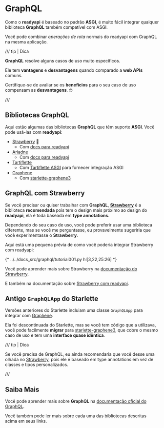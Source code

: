 # GraphQL

Como o **readyapi** é baseado no padrão **ASGI**, é muito fácil integrar qualquer biblioteca **GraphQL** também compatível com ASGI.

Você pode combinar *operações de rota* normais do readyapi com GraphQL na mesma aplicação.

/// tip | Dica

**GraphQL** resolve alguns casos de uso muito específicos.

Ele tem **vantagens** e **desvantagens** quando comparado a **web APIs** comuns.

Certifique-se de avaliar se os **benefícios** para o seu caso de uso compensam as **desvantagens**. 🤓

///

## Bibliotecas GraphQL

Aqui estão algumas das bibliotecas **GraphQL** que têm suporte **ASGI**. Você pode usá-las com **readyapi**:

* <a href="https://strawberry.rocks/" class="external-link" target="_blank">Strawberry</a> 🍓
    * Com <a href="https://strawberry.rocks/docs/integrations/readyapi" class="external-link" target="_blank">docs para readyapi</a>
* <a href="https://ariadnegraphql.org/" class="external-link" target="_blank">Ariadne</a>
    * Com <a href="https://ariadnegraphql.org/docs/readyapi-integration" class="external-link" target="_blank">docs para readyapi</a>
* <a href="https://tartiflette.io/" class="external-link" target="_blank">Tartiflette</a>
    * Com <a href="https://tartiflette.github.io/tartiflette-asgi/" class="external-link" target="_blank">Tartiflette ASGI</a> para fornecer integração ASGI
* <a href="https://graphene-python.org/" class="external-link" target="_blank">Graphene</a>
    * Com <a href="https://github.com/ciscorn/starlette-graphene3" class="external-link" target="_blank">starlette-graphene3</a>

## GraphQL com Strawberry

Se você precisar ou quiser trabalhar com **GraphQL**, <a href="https://strawberry.rocks/" class="external-link" target="_blank">**Strawberry**</a> é a biblioteca **recomendada** pois tem o design mais próximo ao design do **readyapi**, ela é toda baseada em **type annotations**.

Dependendo do seu caso de uso, você pode preferir usar uma biblioteca diferente, mas se você me perguntasse, eu provavelmente sugeriria que você experimentasse o **Strawberry**.

Aqui está uma pequena prévia de como você poderia integrar Strawberry com readyapi:

{* ../../docs_src/graphql/tutorial001.py hl[3,22,25:26] *}

Você pode aprender mais sobre Strawberry na <a href="https://strawberry.rocks/" class="external-link" target="_blank">documentação do Strawberry</a>.

E também na documentação sobre <a href="https://strawberry.rocks/docs/integrations/readyapi" class="external-link" target="_blank">Strawberry com readyapi</a>.

## Antigo `GraphQLApp` do Starlette

Versões anteriores do Starlette incluiam uma classe `GraphQLApp` para integrar com <a href="https://graphene-python.org/" class="external-link" target="_blank">Graphene</a>.

Ela foi descontinuada do Starlette, mas se você tem código que a utilizava, você pode facilmente **migrar** para <a href="https://github.com/ciscorn/starlette-graphene3" class="external-link" target="_blank">starlette-graphene3</a>, que cobre o mesmo caso de uso e tem uma **interface quase idêntica**.

/// tip | Dica

Se você precisa de GraphQL, eu ainda recomendaria que você desse uma olhada no <a href="https://strawberry.rocks/" class="external-link" target="_blank">Strawberry</a>, pois ele é baseado em type annotations em vez de classes e tipos personalizados.

///

## Saiba Mais

Você pode aprender mais sobre **GraphQL** na <a href="https://graphql.org/" class="external-link" target="_blank">documentação oficial do GraphQL</a>.

Você também pode ler mais sobre cada uma das bibliotecas descritas acima em seus links.
